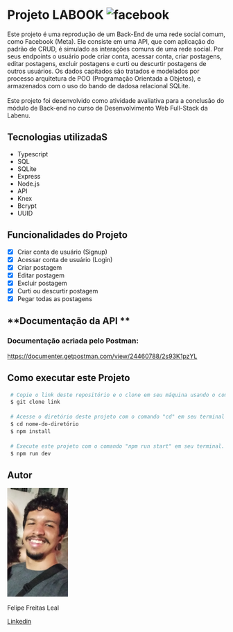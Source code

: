 # **Projeto LABOOK** <img style="height:25px" src="https://www.facebook.com/images/fb_icon_325x325.png" alt="facebook"/>

Este projeto é uma reprodução de um Back-End de uma rede social comum, como Facebook (Meta). Ele consiste em uma API, que 
com  aplicação do padrão de CRUD, é simulado as interações comuns de uma rede social. Por seus endpoints o usuário pode criar conta,
acessar conta, criar postagens, editar postagens, excluir postagens e curti ou descurtir postagens de outros usuários. Os dados capitados
são tratados e modelados por processo arquitetura de POO (Programação Orientada a Objetos), e armazenados com o uso do bando de dadosa relacional SQLite.  
\
Este projeto foi desenvolvido como atividade avaliativa para a conclusão do módulo de Back-end no curso de Desenvolvimento Web Full-Stack da Labenu. 

## **Tecnologias utilizadaS**

 - Typescript
 - SQL
 - SQLite
 - Express
 - Node.js
 - API 
 - Knex
 - Bcrypt
 - UUID

## **Funcionalidades do Projeto**
 - [x] Criar conta de usuário (Signup)
 - [x] Acessar conta de usuário (Login) 
 - [x] Criar postagem
 - [x] Editar postagem
 - [x] Excluir postagem
 - [x] Curti ou descurtir postagem
 - [x] Pegar todas as postagens

## **Documentação da API ** 

### Documentação acriada pelo Postman: ###

https://documenter.getpostman.com/view/24460788/2s93K1pzYL

## **Como executar este Projeto**

```bash
 # Copie o link deste repositório e o clone em seu máquina usando o comando "git clone" em seu terminal.
 $ git clone link

 # Acesse o diretório deste projeto com o comando "cd" em seu terminal e instale as dependências necessárias com o comando "npm install".
 $ cd nome-do-diretório
 $ npm install

 # Execute este projeto com o comando "npm run start" em seu terminal.
 $ npm run dev
```

 ## **Autor**

 <img style="height:250px" src="./assets/1672792865158.jpg" alt="foto autor"/>

 Felipe Freitas Leal
 
 <a href="https://www.linkedin.com/in/felipe-freitas-leal/">Linkedin</a>
 
